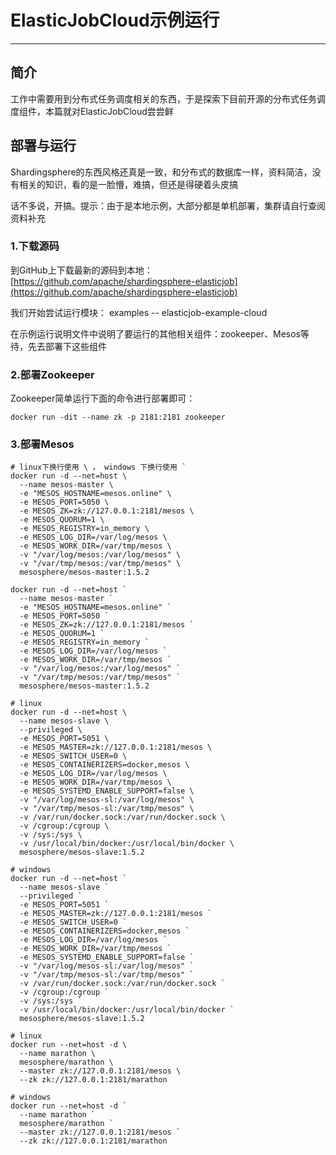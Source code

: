# ElasticJobCloud示例运行
***
## 简介
工作中需要用到分布式任务调度相关的东西，于是探索下目前开源的分布式任务调度组件，本篇就对ElasticJobCloud尝尝鲜

## 部署与运行
Shardingsphere的东西风格还真是一致，和分布式的数据库一样，资料简洁，没有相关的知识，看的是一脸懵，难搞，但还是得硬着头皮搞

话不多说，开搞。提示：由于是本地示例，大部分都是单机部署，集群请自行查阅资料补充

### 1.下载源码
到GitHub上下载最新的源码到本地： [https://github.com/apache/shardingsphere-elasticjob](https://github.com/apache/shardingsphere-elasticjob)

我们开始尝试运行模块： examples -- elasticjob-example-cloud

在示例运行说明文件中说明了要运行的其他相关组件：zookeeper、Mesos等待，先去部署下这些组件

### 2.部署Zookeeper
Zookeeper简单运行下面的命令进行部署即可：

```shell script
docker run -dit --name zk -p 2181:2181 zookeeper
```

### 3.部署Mesos


```shell script
# linux下换行使用 \ ， windows 下换行使用 `
docker run -d --net=host \
  --name mesos-master \
  -e "MESOS_HOSTNAME=mesos.online" \
  -e MESOS_PORT=5050 \
  -e MESOS_ZK=zk://127.0.0.1:2181/mesos \
  -e MESOS_QUORUM=1 \
  -e MESOS_REGISTRY=in_memory \
  -e MESOS_LOG_DIR=/var/log/mesos \
  -e MESOS_WORK_DIR=/var/tmp/mesos \
  -v "/var/log/mesos:/var/log/mesos" \
  -v "/var/tmp/mesos:/var/tmp/mesos" \
  mesosphere/mesos-master:1.5.2

docker run -d --net=host `
  --name mesos-master `
  -e "MESOS_HOSTNAME=mesos.online" `
  -e MESOS_PORT=5050 `
  -e MESOS_ZK=zk://127.0.0.1:2181/mesos `
  -e MESOS_QUORUM=1 `
  -e MESOS_REGISTRY=in_memory `
  -e MESOS_LOG_DIR=/var/log/mesos `
  -e MESOS_WORK_DIR=/var/tmp/mesos `
  -v "/var/log/mesos:/var/log/mesos" `
  -v "/var/tmp/mesos:/var/tmp/mesos" `
  mesosphere/mesos-master:1.5.2
```

```shell script
# linux
docker run -d --net=host \
  --name mesos-slave \
  --privileged \
  -e MESOS_PORT=5051 \
  -e MESOS_MASTER=zk://127.0.0.1:2181/mesos \
  -e MESOS_SWITCH_USER=0 \
  -e MESOS_CONTAINERIZERS=docker,mesos \
  -e MESOS_LOG_DIR=/var/log/mesos \
  -e MESOS_WORK_DIR=/var/tmp/mesos \
  -e MESOS_SYSTEMD_ENABLE_SUPPORT=false \
  -v "/var/log/mesos-sl:/var/log/mesos" \
  -v "/var/tmp/mesos-sl:/var/tmp/mesos" \
  -v /var/run/docker.sock:/var/run/docker.sock \
  -v /cgroup:/cgroup \
  -v /sys:/sys \
  -v /usr/local/bin/docker:/usr/local/bin/docker \
  mesosphere/mesos-slave:1.5.2

# windows
docker run -d --net=host `
  --name mesos-slave `
  --privileged `
  -e MESOS_PORT=5051 `
  -e MESOS_MASTER=zk://127.0.0.1:2181/mesos `
  -e MESOS_SWITCH_USER=0 `
  -e MESOS_CONTAINERIZERS=docker,mesos `
  -e MESOS_LOG_DIR=/var/log/mesos `
  -e MESOS_WORK_DIR=/var/tmp/mesos `
  -e MESOS_SYSTEMD_ENABLE_SUPPORT=false `
  -v "/var/log/mesos-sl:/var/log/mesos" `
  -v "/var/tmp/mesos-sl:/var/tmp/mesos" `
  -v /var/run/docker.sock:/var/run/docker.sock `
  -v /cgroup:/cgroup `
  -v /sys:/sys `
  -v /usr/local/bin/docker:/usr/local/bin/docker `
  mesosphere/mesos-slave:1.5.2
```

```shell script
# linux
docker run --net=host -d \
  --name marathon \
  mesosphere/marathon \
  --master zk://127.0.0.1:2181/mesos \
  --zk zk://127.0.0.1:2181/marathon

# windows
docker run --net=host -d `
  --name marathon `
  mesosphere/marathon `
  --master zk://127.0.0.1:2181/mesos `
  --zk zk://127.0.0.1:2181/marathon
```